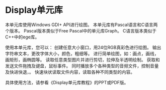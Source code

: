﻿# Display单元库

本单元库使用Windows GDI+ API进行绘图。
本单元库有Pascal语言和C语言两个版本。
Pascal版本类似于Free Pascal中的单元库Graph。
C语言版本类似于C++中的ege库。

使用本单元库，您可以：
创建任意大小窗口，用24位RGB真彩色进行绘图。
输出字符串文本，更改字体大小，颜色，粗细等。
进行简单绘图，如：画点，画线，画矩形，画椭圆等。
读取任意类型图片并进行剪切，拉伸及半透明绘制。
获取和发送文件拖拽及键盘，鼠标事件。
同时播放多个各种类型的音频文件，控制音量及快进快退，。
快速块状读取文件内容，读取各种不同类型的内容。

具体使用方法，请参看《Display单元库教程》的PPT或PDF版。